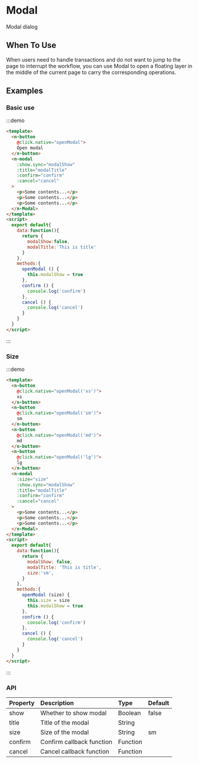 # Modal

Modal dialog

## When To Use
When users need to handle transactions and do not want to jump to the page to interrupt the workflow, you can use Modal to open a floating layer in the middle of the current page to carry the corresponding operations.


## Examples
### Basic use
:::demo
```html
<template>
  <n-button 
    @click.native="openModal">
    Open modal
  </n-button>
  <n-modal
    :show.sync="modalShow"
    :title="modalTitle"
    :confirm="confirm"
    :cancel="cancel"
  >
    <p>Some contents...</p>
    <p>Some contents...</p>
    <p>Some contents...</p>
  </n-Modal>
</template>
<script>
  export default{
    data:function(){
      return {
        modalShow:false,
        modalTitle:'This is title'
      }
    },
    methods:{
      openModal () {
        this.modalShow = true
      },
      confirm () {
        console.log('confirm')
      },
      cancel () {
        console.log('cancel')
      }
    }
  }
</script>

```
:::

### Size
:::demo
```html
<template>
  <n-button 
    @click.native="openModal('xs')">
    xs
  </n-button>
  <n-button 
    @click.native="openModal('sm')">
    sm
  </n-button>
  <n-button 
    @click.native="openModal('md')">
    md
  </n-button>
  <n-button 
    @click.native="openModal('lg')">
    lg
  </n-button>
  <n-modal
    :size="size"
    :show.sync="modalShow"
    :title="modalTitle"
    :confirm="confirm"
    :cancel="cancel"
  >
    <p>Some contents...</p>
    <p>Some contents...</p>
    <p>Some contents...</p>
  </n-Modal>
</template>
<script>
  export default{
    data:function(){
      return {
        modalShow: false,
        modalTitle: 'This is title',
        size:'sm',
      }
    },
    methods:{
      openModal (size) {
        this.size = size
        this.modalShow = true
      },
      confirm () {
        console.log('confirm')
      },
      cancel () {
        console.log('cancel')
      }
    }
  }
</script>

```
:::

### API

| Property | Description | Type | Default |
| :--- | :--- | :--- | :--- |
| show | Whether to show modal | Boolean | false |
| title | Title of the modal | String |  |
| size | Size of the modal | String | sm |
| confirm    | Confirm callback function | Function     |  |
| cancel    | Cancel callback function | Function     |  |